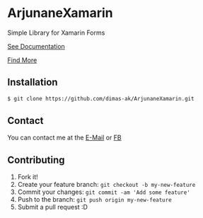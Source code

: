 # ArjunaneXamarin
Simple Library for Xamarin Forms

[See Documentation](https://dimas-ak.web.app/documentation/ArjunaneXamarin)

[Find More](https://dimas-ak.web.app)

## Installation

```bash
$ git clone https://github.com/dimas-ak/ArjunaneXamarin.git
```

## Contact

You can contact me at the [E-Mail](mailto:dimas.awang.kusuma@gmail.com) or [FB](https://www.facebook.com/arjunane.co.id)

## Contributing

1. Fork it!
2. Create your feature branch: `git checkout -b my-new-feature`
3. Commit your changes: `git commit -am 'Add some feature'`
4. Push to the branch: `git push origin my-new-feature`
5. Submit a pull request :D